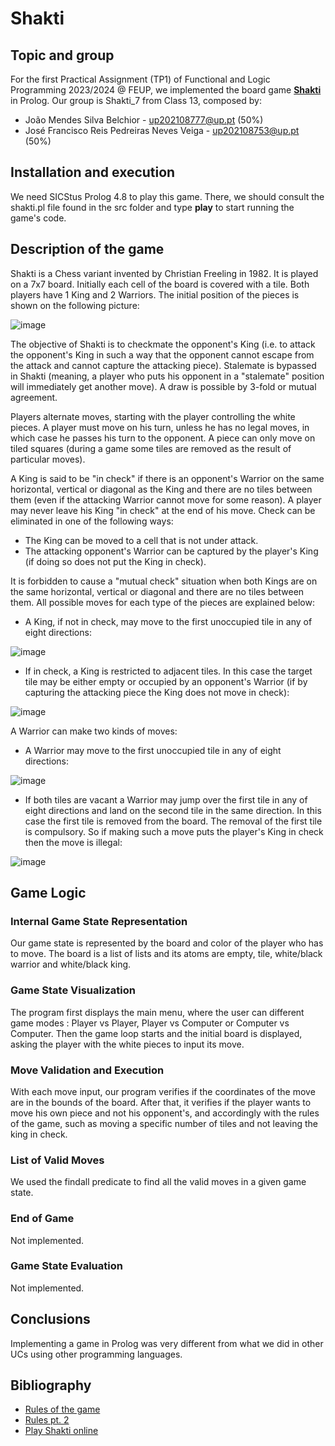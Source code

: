 # Shakti

## Topic and group
For the first Practical Assignment (TP1) of Functional and Logic Programming 2023/2024 @ FEUP, we implemented the board game [**Shakti**](https://www.iggamecenter.com/en/rules/shakti) in Prolog.
Our group is Shakti_7 from Class 13, composed by:

- João Mendes Silva Belchior - up202108777@up.pt (50%)
- José Francisco Reis Pedreiras Neves Veiga - up202108753@up.pt (50%)
  
## Installation and execution
We need SICStus Prolog 4.8 to play this game. There, we should consult the shakti.pl file found in the src folder and type **play** to start running the game's code.

## Description of the game

Shakti is a Chess variant invented by Christian Freeling in 1982. It is played on a 7x7 board. Initially each cell of the board is covered with a tile. Both players have 1 King and 2 Warriors. The initial position of the pieces is shown on the following picture:

![image](https://github.com/kikoveiga/Shakti/assets/93687043/46fd23d2-dca7-4da3-aa66-15320fa659ba)

The objective of Shakti is to checkmate the opponent's King (i.e. to attack the opponent's King in such a way that the opponent cannot escape from the attack and cannot capture the attacking piece).
Stalemate is bypassed in Shakti (meaning, a player who puts his opponent in a "stalemate" position will immediately get another move). A draw is possible by 3-fold or mutual agreement.

Players alternate moves, starting with the player controlling the white pieces. A player must move on his turn, unless he has no legal moves, in which case he passes his turn to the opponent.
A piece can only move on tiled squares (during a game some tiles are removed as the result of particular moves).

A King is said to be "in check" if there is an opponent's Warrior on the same horizontal, vertical or diagonal as the King and there are no tiles between them (even if the attacking Warrior cannot move for some reason).
A player may never leave his King "in check" at the end of his move. Check can be eliminated in one of the following ways:

- The King can be moved to a cell that is not under attack.
- The attacking opponent's Warrior can be captured by the player's King (if doing so does not put the King in check).
  
It is forbidden to cause a "mutual check" situation when both Kings are on the same horizontal, vertical or diagonal and there are no tiles between them.
All possible moves for each type of the pieces are explained below:

- A King, if not in check, may move to the first unoccupied tile in any of eight directions:

![image](https://github.com/kikoveiga/Shakti/assets/93687043/3ab3fc59-6336-4d41-9e6a-2c3a4a55f8a0)

- If in check, a King is restricted to adjacent tiles. In this case the target tile may be either empty or occupied by an opponent's Warrior (if by capturing the attacking piece the King does not move in check):

![image](https://github.com/kikoveiga/Shakti/assets/93687043/fdaee71f-f050-4d72-b1c6-f27577c5a726)

A Warrior can make two kinds of moves:
- A Warrior may move to the first unoccupied tile in any of eight directions:

![image](https://github.com/kikoveiga/Shakti/assets/93687043/d9656697-82a3-4409-96c9-5cf2ca9d669e)

- If both tiles are vacant a Warrior may jump over the first tile in any of eight directions and land on the second tile in the same direction. In this case the first tile is removed from the board. The removal of the first tile is compulsory. So if making such a move puts the player's King in check then the move is illegal:

![image](https://github.com/kikoveiga/Shakti/assets/93687043/0360ca90-1fd9-4ea0-9fc4-540cdabc560d)

## Game Logic

### Internal Game State Representation
Our game state is represented by the board and color of the player who has to move. The board is a list of lists and its atoms are empty, tile, white/black warrior and white/black king.

### Game State Visualization
The program first displays the main menu, where the user can different game modes : Player vs Player, Player vs Computer or Computer vs Computer.
Then the game loop starts and the initial board is displayed, asking the player with the white pieces to input its move.

### Move Validation and Execution
With each move input, our program verifies if the coordinates of the move are in the bounds of the board. After that, it verifies if the player wants to move his own piece and not his opponent's, and accordingly with the rules of the game, such as moving a specific number of tiles and not leaving the king in check.

### List of Valid Moves
We used the findall predicate to find all the valid moves in a given game state.

### End of Game
Not implemented.

### Game State Evaluation
Not implemented.

## Conclusions

Implementing a game in Prolog was very different from what we did in other UCs using other programming languages. 

## Bibliography

- [Rules of the game](https://www.iggamecenter.com/en/rules/shakti)
- [Rules pt. 2](https://mindsports.nl/index.php/side-dishes/more-games-by-cf?start=2)
- [Play Shakti online](https://mindsports.nl/index.php/dagaz/850-shakti)



